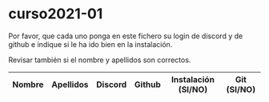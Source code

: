 # curso2021-01


Por favor, que cada uno ponga en este fichero su login de discord y de github e indique si le ha ido bien en la instalación.

Revisar también si el nombre y apellidos son correctos.


| Nombre | Apellidos | Discord | Github | Instalación (SI/NO) | Git (SI/NO) |
| -- | -- | -- | -- | -- | -- |


